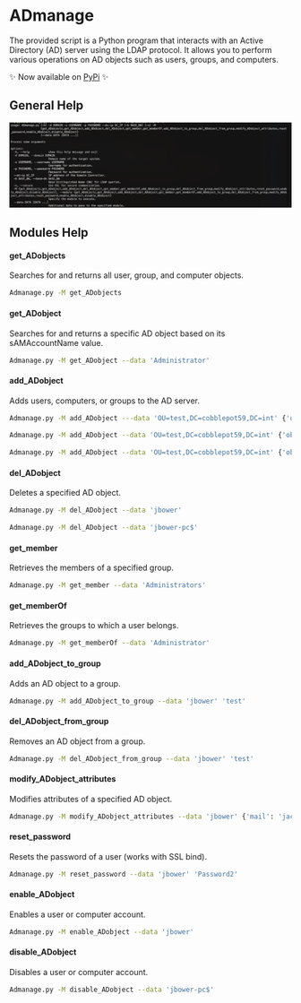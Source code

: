 # ADmanage

The provided script is a Python program that interacts with an Active Directory (AD) server using the LDAP protocol. It allows you to perform various operations on AD objects such as users, groups, and computers.

:sparkles: Now available on [PyPi](https://pypi.org/project/ADmanage/) :sparkles:

## General Help
![alt text](https://raw.githubusercontent.com/CobblePot59/ADmanage/main/pictures/ADmanage.png)

## Modules Help
#### get_ADobjects
Searches for and returns all user, group, and computer objects.
```sh
Admanage.py -M get_ADobjects
```
#### get_ADobject
Searches for and returns a specific AD object based on its sAMAccountName value.
```sh
Admanage.py -M get_ADobject --data 'Administrator'
```
#### add_ADobject
Adds users, computers, or groups to the AD server.
```sh
Admanage.py -M add_ADobject ---data 'OU=test,DC=cobblepot59,DC=int' {'objectClass': 'user', 'givenName': 'Jack', 'sn': 'Bower', 'password': 'Password1'}
```
```sh
Admanage.py -M add_ADobject --data 'OU=test,DC=cobblepot59,DC=int' {'objectClass': 'computer', 'cn': 'jbower-pc'}
```
```sh
Admanage.py -M add_ADobject --data 'OU=test,DC=cobblepot59,DC=int' {'objectClass': 'group', 'cn': '24hChrono'}
```
#### del_ADobject
Deletes a specified AD object.
```sh
Admanage.py -M del_ADobject --data 'jbower'
```
```sh
Admanage.py -M del_ADobject --data 'jbower-pc$'
```
#### get_member
Retrieves the members of a specified group.
```sh
Admanage.py -M get_member --data 'Administrators'
```
#### get_memberOf
Retrieves the groups to which a user belongs.
```sh
Admanage.py -M get_memberOf --data 'Administrator'
```
#### add_ADobject_to_group
Adds an AD object to a group.
```sh
Admanage.py -M add_ADobject_to_group --data 'jbower' 'test'
```
#### del_ADobject_from_group
Removes an AD object from a group.
```sh
Admanage.py -M del_ADobject_from_group --data 'jbower' 'test'
```
#### modify_ADobject_attributes
Modifies attributes of a specified AD object.
```sh
Admanage.py -M modify_ADobject_attributes --data 'jbower' {'mail': 'jack.bower@cobblepot59.int'}
```
#### reset_password
Resets the password of a user (works with SSL bind).
```sh
Admanage.py -M reset_password --data 'jbower' 'Password2'
```
#### enable_ADobject
Enables a user or computer account.
```sh
Admanage.py -M enable_ADobject --data 'jbower'
```
#### disable_ADobject
Disables a user or computer account.
```sh
Admanage.py -M disable_ADobject --data 'jbower-pc$'
```
